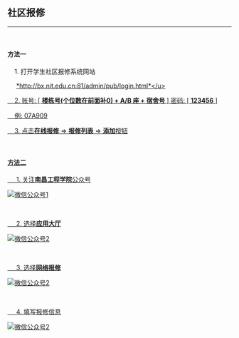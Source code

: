 ## 社区报修

---

<br>

#### 方法一  
&nbsp;&nbsp;&nbsp;&nbsp;1. 打开学生社区报修系统网站 

&nbsp;&nbsp;&nbsp;&nbsp; <u>*http://bx.nit.edu.cn:81/admin/pub/login.html*</u>

&nbsp;&nbsp;&nbsp;&nbsp;2. 账号: [ **楼栋号(个位数在前面补0) + A/B 座 + 宿舍号** ] 密码: [ **123456** ]

&nbsp;&nbsp;&nbsp;&nbsp;例:  07A909

&nbsp;&nbsp;&nbsp;&nbsp;3. 点击**在线报修**  =>  **报修列表**  =>  **添加**按钮


  
<br>

#### 方法二
&nbsp;&nbsp;&nbsp;&nbsp; 1. 关注**南昌工程学院**公众号

![微信公众号1](http://39.106.85.24:8999/images/score2-1.png)

<br>

&nbsp;&nbsp;&nbsp;&nbsp; 2. 选择**应用大厅**

![微信公众号2](http://39.106.85.24:8999/images/score2-2.png)

<br>

&nbsp;&nbsp;&nbsp;&nbsp; 3. 选择**网络报修**

![微信公众号2](http://39.106.85.24:8999/images/repair2-2.png)

<br>

&nbsp;&nbsp;&nbsp;&nbsp; 4. 填写报修信息

![微信公众号2](http://39.106.85.24:8999/images/repair2-3.png)

<br>